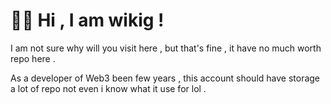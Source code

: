 # 👋🏻 Hi , I am wikig ! 

I am not sure why will you visit here , but that's fine , it have no much worth repo here .

As a developer of Web3 been few years , this account should have storage a lot of repo not even i know what it use for lol .